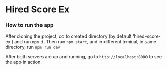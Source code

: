 # Hired Score Ex

### How to run the app

After cloning the project, cd to created directory (by default 'hired-score-ex') and run `npm i`. Then run `npm start`, and in different trminal, in same directory, run `npm run dev`

After both servers are up and running, go to `http://localhost:8080` to see the app in action.
